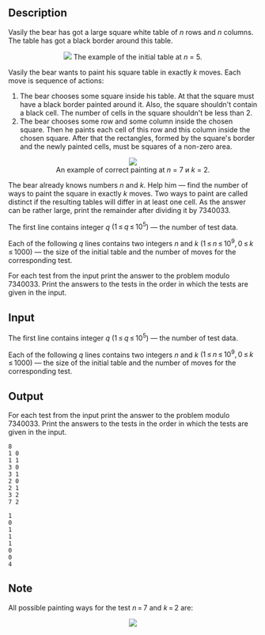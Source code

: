 ## Description

<div><p>Vasily the bear has got a large square white table of <span class="tex-span"><i>n</i></span> rows and <span class="tex-span"><i>n</i></span> columns. The table has got a black border around this table.</p><center> <img class="tex-graphics" src="file://7dV85K4B.png" style="max-width: 100.0%;max-height: 100.0%;"> <span class="tex-font-size-script">The example of the initial table at <span class="tex-span"><i>n</i></span> = 5.</span> </center><p>Vasily the bear wants to paint his square table in exactly <span class="tex-span"><i>k</i></span> moves. Each move is sequence of actions:</p><ol> <li> The bear chooses some square inside his table. At that the square must have a black border painted around it. Also, the square shouldn't contain a black cell. The number of cells in the square shouldn't be less than <span class="tex-span">2</span>. </li><li> The bear chooses some row and some column inside the chosen square. Then he paints each cell of this row and this column inside the chosen square. After that the rectangles, formed by the square's border and the newly painted cells, must be squares of a non-zero area. </li></ol> <center> <img class="tex-graphics" src="file://qM8qa8XH.png" style="max-width: 100.0%;max-height: 100.0%;"> </center> <center> <span class="tex-font-size-script">An example of correct painting at <span class="tex-span"><i>n</i></span> = 7 и <span class="tex-span"><i>k</i></span> = 2.</span> </center><p>The bear already knows numbers <span class="tex-span"><i>n</i></span> and <span class="tex-span"><i>k</i></span>. Help him — find the number of ways to paint the square in exactly <span class="tex-span"><i>k</i></span> moves. Two ways to paint are called distinct if the resulting tables will differ in at least one cell. As the answer can be rather large, print the remainder after dividing it by <span class="tex-span">7340033</span>.</p></div><div class="input-specification"><p>The first line contains integer <span class="tex-span"><i>q</i></span> <span class="tex-span">(1 ≤ <i>q</i> ≤ 10<sup class="upper-index">5</sup>)</span> — the number of test data.</p><p>Each of the following <span class="tex-span"><i>q</i></span> lines contains two integers <span class="tex-span"><i>n</i></span> and <span class="tex-span"><i>k</i></span> <span class="tex-span">(1 ≤ <i>n</i> ≤ 10<sup class="upper-index">9</sup>, 0 ≤ <i>k</i> ≤ 1000)</span> — the size of the initial table and the number of moves for the corresponding test.</p></div><div class="output-specification"><p>For each test from the input print the answer to the problem modulo <span class="tex-span">7340033</span>. Print the answers to the tests in the order in which the tests are given in the input.</p></div>

## Input

<p>The first line contains integer <span class="tex-span"><i>q</i></span> <span class="tex-span">(1 ≤ <i>q</i> ≤ 10<sup class="upper-index">5</sup>)</span> — the number of test data.</p><p>Each of the following <span class="tex-span"><i>q</i></span> lines contains two integers <span class="tex-span"><i>n</i></span> and <span class="tex-span"><i>k</i></span> <span class="tex-span">(1 ≤ <i>n</i> ≤ 10<sup class="upper-index">9</sup>, 0 ≤ <i>k</i> ≤ 1000)</span> — the size of the initial table and the number of moves for the corresponding test.</p>

## Output

<p>For each test from the input print the answer to the problem modulo <span class="tex-span">7340033</span>. Print the answers to the tests in the order in which the tests are given in the input.</p>





```input1
8
1 0
1 1
3 0
3 1
2 0
2 1
3 2
7 2

```




```output1
1
0
1
1
1
0
0
4

```



## Note

<p>All possible painting ways for the test <span class="tex-span"><i>n</i> = 7</span> and <span class="tex-span"><i>k</i> = 2</span> are:</p><center> <img class="tex-graphics" src="file://puJKkrpi.png" style="max-width: 100.0%;max-height: 100.0%;"> </center>
